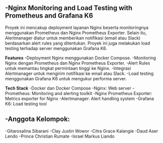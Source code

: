 -Nginx Monitoring and Load Testing with Prometheus and Grafana K6
-
Proyek ini mencakup deployment layanan Nginx beserta monitoringnya menggunakan Prometheus dan Nginx Prometheus Exporter. Selain itu, Alertmanager diatur untuk memberikan notifikasi (email atau Slack) berdasarkan alert rules yang ditentukan. Proyek ini juga melakukan load testing terhadap server menggunakan Grafana K6.

**Features**
-Deployment Nginx menggunakan Docker Compose.
-Monitoring Nginx dengan Prometheus dan Nginx Prometheus Exporter.
-Alert Rules untuk memantau tingkat permintaan tinggi ke Nginx.
-Integrasi Alertmanager untuk mengirim notifikasi ke email atau Slack.
-Load testing menggunakan Grafana K6 untuk mengukur performa server.

**Tech Stack**
-Docker dan Docker Compose
-Nginx: Web server
-Prometheus: Monitoring and alerting toolkit
-Nginx Prometheus Exporter: Metrics exporter for Nginx
-Alertmanager: Alert handling system
-Grafana K6: Load testing tool

-Anggota Kelompok:
-
-Gitarosalina Sibarani
-Clay Justin Wowor
-Citra Grace Kalangie
-Daud Aser Lendo
-Prince Christian Rumate
-Israel Markus Liando

